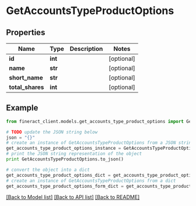# GetAccountsTypeProductOptions


## Properties

Name | Type | Description | Notes
------------ | ------------- | ------------- | -------------
**id** | **int** |  | [optional] 
**name** | **str** |  | [optional] 
**short_name** | **str** |  | [optional] 
**total_shares** | **int** |  | [optional] 

## Example

```python
from fineract_client.models.get_accounts_type_product_options import GetAccountsTypeProductOptions

# TODO update the JSON string below
json = "{}"
# create an instance of GetAccountsTypeProductOptions from a JSON string
get_accounts_type_product_options_instance = GetAccountsTypeProductOptions.from_json(json)
# print the JSON string representation of the object
print GetAccountsTypeProductOptions.to_json()

# convert the object into a dict
get_accounts_type_product_options_dict = get_accounts_type_product_options_instance.to_dict()
# create an instance of GetAccountsTypeProductOptions from a dict
get_accounts_type_product_options_form_dict = get_accounts_type_product_options.from_dict(get_accounts_type_product_options_dict)
```
[[Back to Model list]](../README.md#documentation-for-models) [[Back to API list]](../README.md#documentation-for-api-endpoints) [[Back to README]](../README.md)


